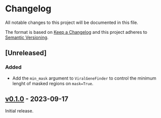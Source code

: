 # Changelog
All notable changes to this project will be documented in this file.

The format is based on [Keep a Changelog](http://keepachangelog.com/en/1.0.0/)
and this project adheres to [Semantic Versioning](http://semver.org/spec/v2.0.0.html).

## [Unreleased]
### Added
- Add the `min_mask` argument to `ViralGeneFinder` to control the minimum lenght of masked regions on `mask=True`.

## [v0.1.0] - 2023-09-17
[v0.1.0]: https://github.com/althonos/pyrodigal-gv/compare/13f7fb0...v0.1.0

Initial release.
